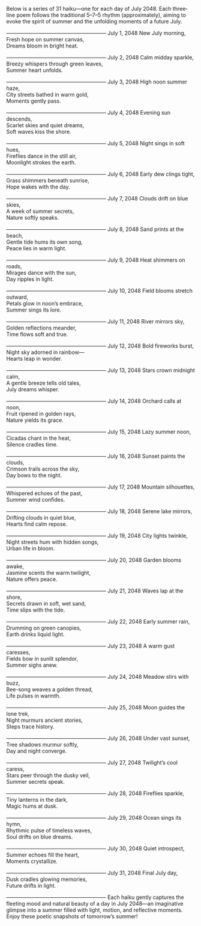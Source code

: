 Below is a series of 31 haiku—one for each day of July 2048. Each three‐line poem follows the traditional 5–7–5 rhythm (approximately), aiming to evoke the spirit of summer and the unfolding moments of a future July.

––––––––––––––––––––––––––––––––––––––
July 1, 2048
New July morning,  
Fresh hope on summer canvas,  
Dreams bloom in bright heat.

––––––––––––––––––––––––––––––––––––––
July 2, 2048
Calm midday sparkle,  
Breezy whispers through green leaves,  
Summer heart unfolds.

––––––––––––––––––––––––––––––––––––––
July 3, 2048
High noon summer haze,  
City streets bathed in warm gold,  
Moments gently pass.

––––––––––––––––––––––––––––––––––––––
July 4, 2048
Evening sun descends,  
Scarlet skies and quiet dreams,  
Soft waves kiss the shore.

––––––––––––––––––––––––––––––––––––––
July 5, 2048
Night sings in soft hues,  
Fireflies dance in the still air,  
Moonlight strokes the earth.

––––––––––––––––––––––––––––––––––––––
July 6, 2048
Early dew clings tight,  
Grass shimmers beneath sunrise,  
Hope wakes with the day.

––––––––––––––––––––––––––––––––––––––
July 7, 2048
Clouds drift on blue skies,  
A week of summer secrets,  
Nature softly speaks.

––––––––––––––––––––––––––––––––––––––
July 8, 2048
Sand prints at the beach,  
Gentle tide hums its own song,  
Peace lies in warm light.

––––––––––––––––––––––––––––––––––––––
July 9, 2048
Heat shimmers on roads,  
Mirages dance with the sun,  
Day ripples in light.

––––––––––––––––––––––––––––––––––––––
July 10, 2048
Field blooms stretch outward,  
Petals glow in noon’s embrace,  
Summer sings its lore.

––––––––––––––––––––––––––––––––––––––
July 11, 2048
River mirrors sky,  
Golden reflections meander,  
Time flows soft and true.

––––––––––––––––––––––––––––––––––––––
July 12, 2048
Bold fireworks burst,  
Night sky adorned in rainbow—  
Hearts leap in wonder.

––––––––––––––––––––––––––––––––––––––
July 13, 2048
Stars crown midnight calm,  
A gentle breeze tells old tales,  
July dreams whisper.

––––––––––––––––––––––––––––––––––––––
July 14, 2048
Orchard calls at noon,  
Fruit ripened in golden rays,  
Nature yields its grace.

––––––––––––––––––––––––––––––––––––––
July 15, 2048
Lazy summer noon,  
Cicadas chant in the heat,  
Silence cradles time.

––––––––––––––––––––––––––––––––––––––
July 16, 2048
Sunset paints the clouds,  
Crimson trails across the sky,  
Day bows to the night.

––––––––––––––––––––––––––––––––––––––
July 17, 2048
Mountain silhouettes,  
Whispered echoes of the past,  
Summer wind confides.

––––––––––––––––––––––––––––––––––––––
July 18, 2048
Serene lake mirrors,  
Drifting clouds in quiet blue,  
Hearts find calm repose.

––––––––––––––––––––––––––––––––––––––
July 19, 2048
City lights twinkle,  
Night streets hum with hidden songs,  
Urban life in bloom.

––––––––––––––––––––––––––––––––––––––
July 20, 2048
Garden blooms awake,  
Jasmine scents the warm twilight,  
Nature offers peace.

––––––––––––––––––––––––––––––––––––––
July 21, 2048
Waves lap at the shore,  
Secrets drawn in soft, wet sand,  
Time slips with the tide.

––––––––––––––––––––––––––––––––––––––
July 22, 2048
Early summer rain,  
Drumming on green canopies,  
Earth drinks liquid light.

––––––––––––––––––––––––––––––––––––––
July 23, 2048
A warm gust caresses,  
Fields bow in sunlit splendor,  
Summer sighs anew.

––––––––––––––––––––––––––––––––––––––
July 24, 2048
Meadow stirs with buzz,  
Bee-song weaves a golden thread,  
Life pulses in warmth.

––––––––––––––––––––––––––––––––––––––
July 25, 2048
Moon guides the lone trek,  
Night murmurs ancient stories,  
Steps trace history.

––––––––––––––––––––––––––––––––––––––
July 26, 2048
Under vast sunset,  
Tree shadows murmur softly,  
Day and night converge.

––––––––––––––––––––––––––––––––––––––
July 27, 2048
Twilight’s cool caress,  
Stars peer through the dusky veil,  
Summer secrets speak.

––––––––––––––––––––––––––––––––––––––
July 28, 2048
Fireflies sparkle,  
Tiny lanterns in the dark,  
Magic hums at dusk.

––––––––––––––––––––––––––––––––––––––
July 29, 2048
Ocean sings its hymn,  
Rhythmic pulse of timeless waves,  
Soul drifts on blue dreams.

––––––––––––––––––––––––––––––––––––––
July 30, 2048
Quiet introspect,  
Summer echoes fill the heart,  
Moments crystallize.

––––––––––––––––––––––––––––––––––––––
July 31, 2048
Final July day,  
Dusk cradles glowing memories,  
Future drifts in light.

––––––––––––––––––––––––––––––––––––––
Each haiku gently captures the fleeting mood and natural beauty of a day in July 2048—an imaginative glimpse into a summer filled with light, motion, and reflective moments. Enjoy these poetic snapshots of tomorrow’s summer!
